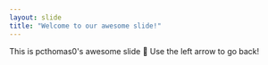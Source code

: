 ```yaml
---
layout: slide
title: "Welcome to our awesome slide!"
---
```

This is pcthomas0's awesome slide :tada:
Use the left arrow to go back!
